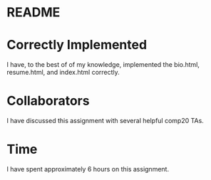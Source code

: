 # README

# Correctly Implemented
I have, to the best of of my knowledge, implemented the bio.html, resume.html, and index.html correctly.

# Collaborators
I have discussed this assignment with several helpful comp20 TAs.

# Time
I have spent approximately 6 hours on this assignment.
